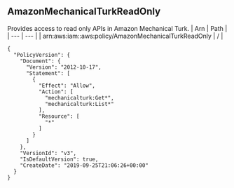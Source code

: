 
## AmazonMechanicalTurkReadOnly
Provides access to read only APIs in Amazon Mechanical Turk.
| Arn | Path |
| --- | --- |
| arn:aws:iam::aws:policy/AmazonMechanicalTurkReadOnly | / |
```
{
  "PolicyVersion": {
    "Document": {
      "Version": "2012-10-17",
      "Statement": [
        {
          "Effect": "Allow",
          "Action": [
            "mechanicalturk:Get*",
            "mechanicalturk:List*"
          ],
          "Resource": [
            "*"
          ]
        }
      ]
    },
    "VersionId": "v3",
    "IsDefaultVersion": true,
    "CreateDate": "2019-09-25T21:06:26+00:00"
  }
}
```
